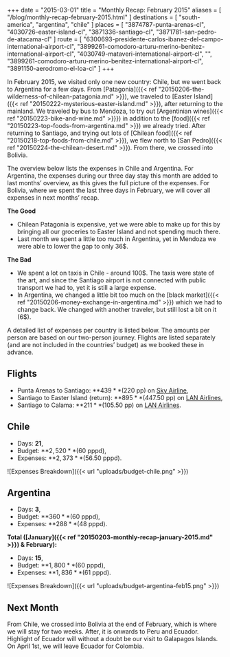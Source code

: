 +++
date    = "2015-03-01"
title   = "Monthly Recap: February 2015"
aliases = [ "/blog/monthly-recap-february-2015.html" ]
destinations = [ "south-america", "argentina", "chile" ]
places  = [
  "3874787-punta-arenas-cl", "4030726-easter-island-cl", "3871336-santiago-cl",
  "3871781-san-pedro-de-atacama-cl"
]
route   = [
  "6300693-presidente-carlos-ibanez-del-campo-international-airport-cl",
  "3899261-comodoro-arturu-merino-benitez-international-airport-cl",
  "4030749-mataveri-international-airport-cl",
  "",
  "3899261-comodoro-arturu-merino-benitez-international-airport-cl",
  "3891150-aerodromo-el-loa-cl"
]
+++

In February 2015, we visited only one new country: Chile, but we went back to Argentina for a few days. From [Patagonia]({{< ref "20150206-the-wilderness-of-chilean-patagonia.md" >}}), we traveled to [Easter Island]({{< ref "20150222-mysterious-easter-island.md" >}}), after returning to the mainland. We traveled by bus to Mendoza, to try out [Argentinian wines]({{< ref "20150223-bike-and-wine.md" >}}}) in addition to the [food]({{< ref "20150223-top-foods-from-argentina.md" >}}) we already tried. After returning to Santiago, and trying out lots of [Chilean food]({{< ref "20150218-top-foods-from-chile.md" >}}), we flew north to [San Pedro]({{< ref "20150224-the-chilean-desert.md" >}}). From there, we crossed into Bolivia.
<!--more-->
The overview below lists the expenses in Chile and Argentina. For Argentina, the expenses during our three day stay this month are added to last months’ overview, as this gives the full picture of the expenses. For Bolivia, where we spent the last three days in February, we will cover all expenses in next months’ recap.

**The Good**

* Chilean Patagonia is expensive, yet we were able to make up for this by bringing all our groceries to Easter Island and not spending much there.
* Last month we spent a little too much in Argentina, yet in Mendoza we were able to lower the gap to only 36$.

**The Bad**

* We spent a lot on taxis in Chile - around 100$. The taxis were state of the art, and since the Santiago airport is not connected with public transport we had to, yet it is still a large expense.
* In Argentina, we changed a little bit too much on the [black market]({{< ref "20150206-money-exchange-in-argentina.md" >}}) which we had to change back. We changed with another traveler, but still lost a bit on it (6$).

A detailed list of expenses per country is listed below. The amounts per person are based on our two-person journey. Flights are listed separately (and are not included in the countries’ budget) as we booked these in advance.

## Flights
* Punta Arenas to Santiago: **$439** ($220 pp) on [Sky Airline](https://www.skyairline.cl),
* Santiago to Easter Island (return): **$895** ($447.50 pp) on [LAN Airlines](http://www.lan.com/),
* Santiago to Calama: **$211** ($105.50 pp) on [LAN Airlines](http://www.lan.com/).

## Chile
* Days: **21**,
* Budget: **$2,520** ($60 pppd),
* Expenses: **$2,373** ($56.50 pppd).

<span class="img-thumbnail">![Expenses Breakdown]({{< url "uploads/budget-chile.png" >}})</span>

## Argentina
* Days: **3**,
* Budget: **$360** ($60 pppd),
* Expenses: **$288** ($48 pppd).

**Total ([January]({{< ref "20150203-monthly-recap-january-2015.md" >}}) & February):**
* Days: **15**,
* Budget: **$1,800** ($60 pppd),
* Expenses: **$1,836** ($61 pppd).

<span class="img-thumbnail">![Expenses Breakdown]({{< url "uploads/budget-argentina-feb15.png" >}})</span>

## Next Month
From Chile, we crossed into Bolivia at the end of February, which is where we will stay for two weeks. After, it is onwards to Peru and Ecuador. Highlight of Ecuador will without a doubt be our visit to Galapagos Islands. On April 1st, we will leave Ecuador for Colombia.